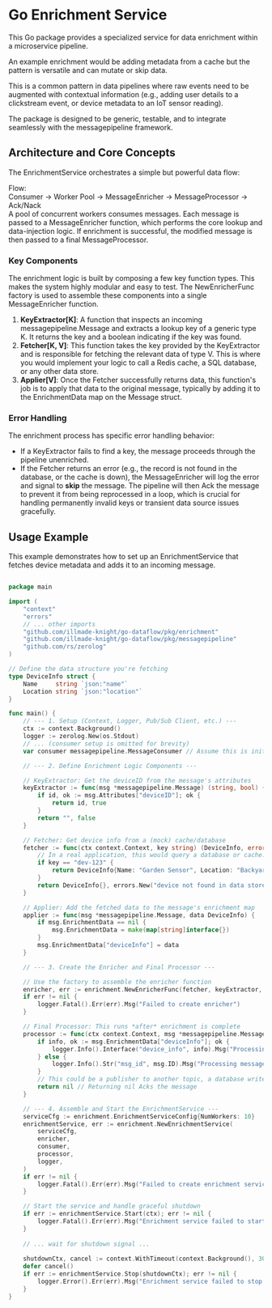 # **Go Enrichment Service**

This Go package provides a specialized service for data enrichment within a microservice pipeline. 

An example enrichment would be adding metadata from a cache but the pattern is versatile and can mutate or skip data.

This is a common pattern in data pipelines where raw events need to be augmented with contextual information (e.g., adding user details to a clickstream event, or device metadata to an IoT sensor reading).

The package is designed to be generic, testable, and to integrate seamlessly with the messagepipeline framework.

## **Architecture and Core Concepts**

The EnrichmentService orchestrates a simple but powerful data flow:

Flow:  
Consumer \-\> Worker Pool \-\> MessageEnricher \-\> MessageProcessor \-\> Ack/Nack  
A pool of concurrent workers consumes messages. Each message is passed to a MessageEnricher function, which performs the core lookup and data-injection logic. If enrichment is successful, the modified message is then passed to a final MessageProcessor.

### **Key Components**

The enrichment logic is built by composing a few key function types. This makes the system highly modular and easy to test. The NewEnricherFunc factory is used to assemble these components into a single MessageEnricher function.

1. **KeyExtractor\[K\]**: A function that inspects an incoming messagepipeline.Message and extracts a lookup key of a generic type K. It returns the key and a boolean indicating if the key was found.
2. **Fetcher\[K, V\]**: This function takes the key provided by the KeyExtractor and is responsible for fetching the relevant data of type V. This is where you would implement your logic to call a Redis cache, a SQL database, or any other data store.
3. **Applier\[V\]**: Once the Fetcher successfully returns data, this function's job is to apply that data to the original message, typically by adding it to the EnrichmentData map on the Message struct.

### **Error Handling**

The enrichment process has specific error handling behavior:

* If a KeyExtractor fails to find a key, the message proceeds through the pipeline unenriched.
* If the Fetcher returns an error (e.g., the record is not found in the database, or the cache is down), the MessageEnricher will log the error and signal to **skip** the message. The pipeline will then Ack the message to prevent it from being reprocessed in a loop, which is crucial for handling permanently invalid keys or transient data source issues gracefully.

## **Usage Example**

This example demonstrates how to set up an EnrichmentService that fetches device metadata and adds it to an incoming message.

````go

package main

import (  
    "context"  
    "errors"  
    // ... other imports  
    "github.com/illmade-knight/go-dataflow/pkg/enrichment"  
    "github.com/illmade-knight/go-dataflow/pkg/messagepipeline"  
    "github.com/rs/zerolog"  
)

// Define the data structure you're fetching  
type DeviceInfo struct {  
    Name     string `json:"name"`  
    Location string `json:"location"`  
}

func main() {  
    // --- 1. Setup (Context, Logger, Pub/Sub Client, etc.) ---  
    ctx := context.Background()  
    logger := zerolog.New(os.Stdout)  
    // ... (consumer setup is omitted for brevity)  
    var consumer messagepipeline.MessageConsumer // Assume this is initialized

    // --- 2. Define Enrichment Logic Components ---

    // KeyExtractor: Get the deviceID from the message's attributes  
    keyExtractor := func(msg *messagepipeline.Message) (string, bool) {  
        if id, ok := msg.Attributes["deviceID"]; ok {  
            return id, true  
        }  
        return "", false  
    }

    // Fetcher: Get device info from a (mock) cache/database  
    fetcher := func(ctx context.Context, key string) (DeviceInfo, error) {  
        // In a real application, this would query a database or cache.  
        if key == "dev-123" {  
            return DeviceInfo{Name: "Garden Sensor", Location: "Backyard"}, nil  
        }  
        return DeviceInfo{}, errors.New("device not found in data store")  
    }

    // Applier: Add the fetched data to the message's enrichment map  
    applier := func(msg *messagepipeline.Message, data DeviceInfo) {  
        if msg.EnrichmentData == nil {  
            msg.EnrichmentData = make(map[string]interface{})  
        }  
        msg.EnrichmentData["deviceInfo"] = data  
    }

    // --- 3. Create the Enricher and Final Processor ---

    // Use the factory to assemble the enricher function  
    enricher, err := enrichment.NewEnricherFunc(fetcher, keyExtractor, applier, logger)  
    if err != nil {  
        logger.Fatal().Err(err).Msg("Failed to create enricher")  
    }

    // Final Processor: This runs *after* enrichment is complete  
    processor := func(ctx context.Context, msg *messagepipeline.Message) error {  
        if info, ok := msg.EnrichmentData["deviceInfo"]; ok {  
            logger.Info().Interface("device_info", info).Msg("Processing enriched message")  
        } else {  
            logger.Info().Str("msg_id", msg.ID).Msg("Processing message without enrichment.")  
        }  
        // This could be a publisher to another topic, a database write, etc.  
        return nil // Returning nil Acks the message  
    }

    // --- 4. Assemble and Start the EnrichmentService ---  
    serviceCfg := enrichment.EnrichmentServiceConfig{NumWorkers: 10}  
    enrichmentService, err := enrichment.NewEnrichmentService(  
        serviceCfg,  
        enricher,  
        consumer,  
        processor,  
        logger,  
    )  
    if err != nil {  
        logger.Fatal().Err(err).Msg("Failed to create enrichment service")  
    }

    // Start the service and handle graceful shutdown  
    if err := enrichmentService.Start(ctx); err != nil {  
        logger.Fatal().Err(err).Msg("Enrichment service failed to start")  
    }  
      
    // ... wait for shutdown signal ...  
      
    shutdownCtx, cancel := context.WithTimeout(context.Background(), 30*time.Second)  
    defer cancel()  
    if err := enrichmentService.Stop(shutdownCtx); err != nil {  
        logger.Error().Err(err).Msg("Enrichment service failed to stop gracefully")  
    }  
}  

````